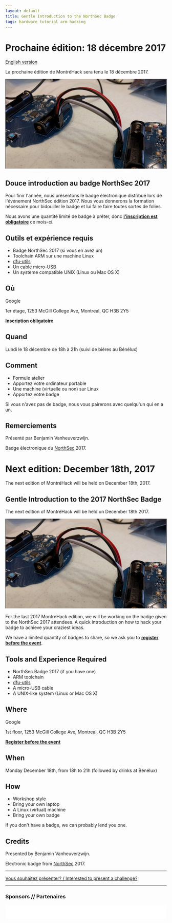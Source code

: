 ```yaml
---
layout: default
title: Gentle Introduction to the NorthSec Badge
tags: hardware tutorial arm hacking
---
```


# Prochaine édition: 18 décembre 2017

[English version](#english)

La prochaine édition de MontréHack sera tenu le 18 décembre 2017.

![NorthSec 2017 badge](/images/17-12_nsec_badge_wired.png)

## Douce introduction au badge NorthSec 2017

Pour finir l'année, nous présentons le badge électronique distribué lors de
l'événement NorthSec édition 2017. Nous vous donnerons la formation nécessaire
pour bidouiller le badge et lui faire faire toutes sortes de folies.

Nous avons une quantité limité de badge à prêter, donc [**l'inscription est
obligatoire**](https://www.eventbrite.ca/e/montrehack-gentle-introduction-to-the-2017-northsec-badge-tickets-41230165535)
ce mois-ci.

## Outils et expérience requis

* Badge NorthSec 2017 (si vous en avez un)
* Toolchain ARM sur une machine Linux
* [dfu-utils](http://dfu-util.sourceforge.net)
* Un cable micro-USB
* Un système compatible UNIX (Linux ou Mac OS X)

## Où

Google

1er étage, 1253 McGill College Ave, Montreal, QC H3B 2Y5

[**Inscription obligatoire**](https://www.eventbrite.ca/e/montrehack-gentle-introduction-to-the-2017-northsec-badge-tickets-41230165535)

## Quand

Lundi le 18 décembre de 18h à 21h (suivi de bières au Bénélux)

## Comment

* Formule atelier
* Apportez votre ordinateur portable
* Une machine (virtuelle ou non) sur Linux
* Apportez votre badge

Si vous n'avez pas de badge, nous vous pairerons avec quelqu'un qui en a un.

## Remerciements

Présenté par Benjamin Vanheuverzwijn.

Badge électronique du [NorthSec](https://nsec.io) 2017.

<a id="english"></a>

# Next edition: December 18th, 2017

The next edition of MontréHack will be held on December 18th, 2017.

## Gentle Introduction to the 2017 NorthSec Badge

The next edition of MontréHack will be held on December 18th 2017.

![NorthSec 2017 badge](/images/17-12_nsec_badge_wired.png)

For the last 2017 MontreHack edition, we will be working on the badge given
to the NorthSec 2017 attendees. A quick introduction on how to hack your
badge to achieve your craziest ideas.

We have a limited quantity of badges to share, so we ask you to
[**register before the event**](https://www.eventbrite.ca/e/montrehack-gentle-introduction-to-the-2017-northsec-badge-tickets-41230165535).

## Tools and Experience Required

* NorthSec Badge 2017 (if you have one)
* ARM toolchain
* [dfu-utils](http://dfu-util.sourceforge.net)
* A micro-USB cable
* A UNIX-like system (Linux or Mac OS X)

## Where

Google

1st floor, 1253 McGill College Ave, Montreal, QC H3B 2Y5

[**Register before the event**](https://www.eventbrite.ca/e/montrehack-gentle-introduction-to-the-2017-northsec-badge-tickets-41230165535)

## When

Monday December 18th, from 18h to 21h (followed by drinks at Bénélux)

## How

* Workshop style
* Bring your own laptop
* A Linux (virtual) machine
* Bring your own badge

If you don't have a badge, we can probably lend you one.

## Credits

Presented by Benjamin Vanheuverzwijn.

Electronic badge from [NorthSec](https://nsec.io) 2017.

<hr/>

[Vous souhaitez présenter? / Interested to present a challenge?](https://github.com/montrehack/montrehack.github.com/wiki/Present-at-Montrehack)

<hr/>

### Sponsors // Partenaires

[![Brasserie Benelux](/images/benelux.png)](http://brasseriebenelux.com/)
